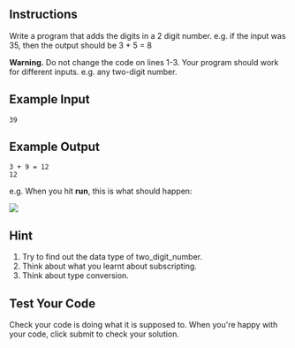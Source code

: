 ## Instructions

Write a program that adds the digits in a 2 digit number. e.g. if the input was 35, then the output should be 3 + 5 = 8

**Warning.**  Do not change the code on lines 1-3. Your program should work for different inputs. e.g. any two-digit number.

## Example Input

```plaintext
39

```

## Example Output

```plaintext
3 + 9 = 12
12

```

e.g. When you hit  **run**, this is what should happen:

![](https://cdn.fs.teachablecdn.com/iyJTPDDRRJCB1gmdVQMS)

## Hint

1.  Try to find out the data type of two_digit_number.
2.  Think about what you learnt about subscripting.
3.  Think about type conversion.

## Test Your Code

Check your code is doing what it is supposed to. When you're happy with your code, click submit to check your solution.